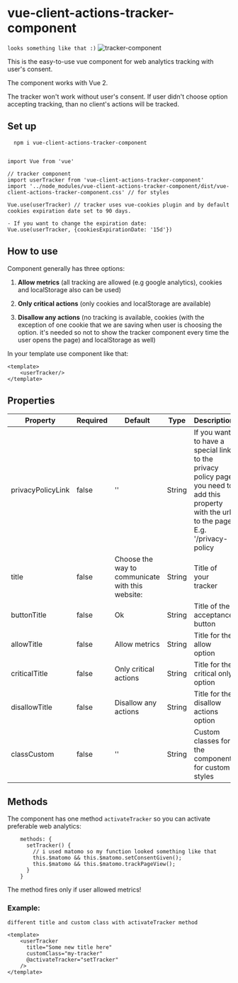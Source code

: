 # vue-client-actions-tracker-component

`looks something like that :)`
![tracker-component](https://im.wampi.ru/2023/06/29/13db93f2330a1eb93.png)

This is the easy-to-use vue component for web analytics tracking with user's consent.

The component works with Vue 2.

The tracker won't work without user's consent. If user didn't choose option accepting tracking, than no client's actions will be tracked.


## Set up

``` 
  npm i vue-client-actions-tracker-component
```

```

import Vue from 'vue'

// tracker component
import userTracker from 'vue-client-actions-tracker-component'
import '../node_modules/vue-client-actions-tracker-component/dist/vue-client-actions-tracker-component.css' // for styles

Vue.use(userTracker) // tracker uses vue-cookies plugin and by default cookies expiration date set to 90 days.

- If you want to change the expiration date: 
Vue.use(userTracker, {cookiesExpirationDate: '15d'})

```

## How to use

Component generally has three options:

1. **Allow metrics** (all tracking are allowed (e.g google analytics), cookies and localStorage also can be used)

2. **Only critical actions** (only cookies and localStorage are available)

3. **Disallow any actions** (no tracking is available, cookies (with the exception of one cookie that we are saving when user is choosing the option. it's needed so not to show the tracker component every time the user opens the page) and localStorage as well)


In your template use component like that: 

```
<template>
    <userTracker/>
</template>

```

## Properties

| Property          | Required | Default                                          | Type   | Description                                                                                                                                 |
|-------------------|----------|--------------------------------------------------|--------|---------------------------------------------------------------------------------------------------------------------------------------------|
| privacyPolicyLink | false    | ''                                               | String | If you want to have a special link to the privacy policy page you need to add this property with the url to the page. E.g. '/privacy-policy |
| title             | false    | Choose the way to communicate with this website: | String | Title of your tracker                                                                                                                       |
| buttonTitle       | false    | Ok                                               | String | Title of the acceptance button                                                                                                              |
| allowTitle        | false    | Allow metrics                                    | String | Title for the allow option                                                                                                                  |
| criticalTitle     | false    | Only critical actions                            | String | Title for the critical only option                                                                                                          |
| disallowTitle     | false    | Disallow any actions                             | String | Title for the disallow actions option                                                                                                       |
| classCustom       | false    | ''                                               | String | Custom classes for the component for custom styles                                                                                          |


## Methods

The component has one method `activateTracker` so you can activate preferable web analytics:

```
    methods: {
      setTracker() {
        // i used matomo so my function looked something like that
        this.$matomo && this.$matomo.setConsentGiven();
        this.$matomo && this.$matomo.trackPageView();
      }
    }
```

The method fires only if user allowed metrics!

### Example: 

`different title and custom class with activateTracker method`

```
<template>
    <userTracker
      title="Some new title here"
      customClass="my-tracker"
      @activateTracker="setTracker"
    />
</template>
```





